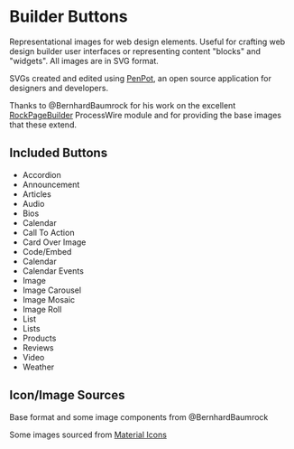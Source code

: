 # Builder Buttons

Representational images for web design elements. Useful for crafting web design builder user interfaces or representing content "blocks" and "widgets". All images are in SVG format.

SVGs created and edited using [PenPot](https://penpot.app/), an open source application for designers and developers.

Thanks to @BernhardBaumrock for his work on the excellent [RockPageBuilder](https://www.baumrock.com/en/processwire/modules/rockpagebuilder/) ProcessWire module and for providing the base images that these extend.

## Included Buttons

- Accordion
- Announcement
- Articles
- Audio
- Bios
- Calendar
- Call To Action
- Card Over Image
- Code/Embed
- Calendar
- Calendar Events
- Image
- Image Carousel
- Image Mosaic
- Image Roll
- List
- Lists
- Products
- Reviews
- Video
- Weather

## Icon/Image Sources

Base format and some image components from @BernhardBaumrock

Some images sourced from [Material Icons](https://fonts.google.com/icons)